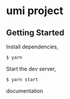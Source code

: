 # umi project

## Getting Started

Install dependencies,

```bash
$ yarn
```

Start the dev server,

```bash
$ yarn start
```

documentation
